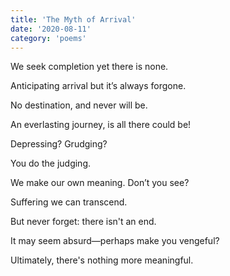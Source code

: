 ```yaml
---
title: 'The Myth of Arrival'
date: '2020-08-11'
category: 'poems'
---
```


We seek completion yet there is none.

Anticipating arrival but it’s always forgone.

No destination, and never will be.

An everlasting journey, is all there could be!

Depressing? Grudging?

You do the judging.

We make our own meaning. Don’t you see?

Suffering we can transcend.

But never forget: there isn't an end.

It may seem absurd—perhaps make you vengeful?

Ultimately, there's nothing more meaningful.
